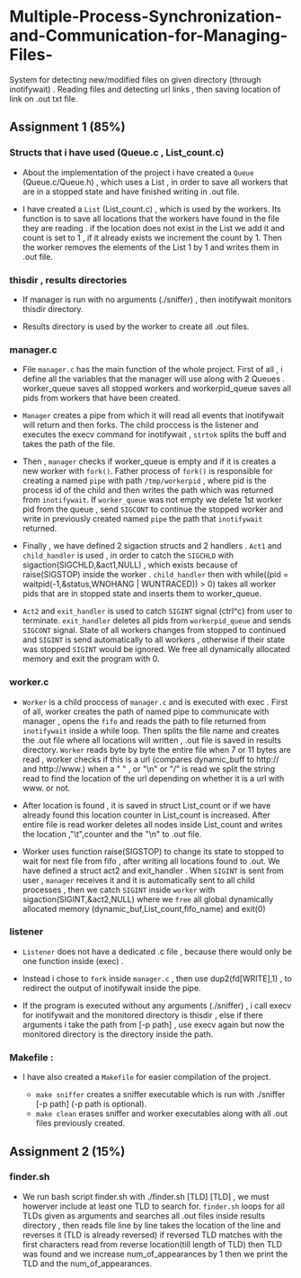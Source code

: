 # Multiple-Process-Synchronization-and-Communication-for-Managing-Files-
System for detecting new/modified files on given directory (through inotifywait) . Reading files and detecting url links , then saving location of link on .out txt file.



## Assignment 1 (85%)

### Structs that i have used (Queue.c , List_count.c)

- About the implementation of the project i have created a `Queue` (Queue.c/Queue.h) , which uses a List , in order to save all workers that are in a stopped state and have finished writing in      .out file.

- I have created a `List` (List_count.c) , which is used by the workers. Its function is to save all locations that the workers have found in the file they are reading . if the location does not 
  exist in the List we add it and count is set to 1 , if it already exists we increment the count by 1. Then the worker removes the elements of the List 1 by 1 and writes them in .out file. 

### thisdir , results directories

- If manager is run with no arguments (./sniffer) , then inotifywait monitors thisdir directory.

- Results directory is used by the worker to create all .out files.

### manager.c

- File `manager.c` has the main function of the whole project. First of all , i define all the variables that the manager will use  along with 2 Queues . worker_queue saves all stopped workers      and workerpid_queue saves all pids from workers that have been created.

- `Manager` creates a pipe from which it will read all events that inotifywait will return and then forks. The child proccess is the listener and executes the execv command for inotifywait ,        `strtok` splits the buff and takes the path of the file. 

- Then , `manager` checks if worker_queue is empty and if it is creates a new worker with `fork()`. Father process of `fork()` is responsible for creating a named `pipe` with path                   `/tmp/workerpid` , where    pid is the process id of the child and then writes the path which was returned from `inotifywait`. If `worker_queue` was not empty we delete 1st worker pid from the     queue , send `SIGCONT` to continue   the stopped worker and write in previously created named `pipe` the path that `inotifywait` returned.

- Finally , we have defined 2 sigaction structs and 2 handlers . `Act1` and `child_handler` is used , in order to catch the `SIGCHLD` with sigaction(SIGCHLD,&act1,NULL) , which exists because of    raise(SIGSTOP) inside the worker . `child_handler` then with while((pid = waitpid(-1,&status,WNOHANG | WUNTRACED)) > 0) takes all worker pids that are in stopped state and inserts them to         worker_queue.

- `Act2` and `exit_handler` is used to catch `SIGINT` signal (ctrl^c) from user to terminate. `exit_handler` deletes all pids from `workerpid_queue`  and sends `SIGCONT` signal. State of all         workers changes    from stopped to continued and `SIGINT` is send automatically to all workers , otherwise if their state was stopped `SIGINT` would be ignored. We free all dynamically            allocated memory and exit the program with 0.


### worker.c

- `Worker` is a child proccess of `manager.c` and is executed with exec . First of all, worker creates the path of named pipe to communicate with manager , opens the `fifo` and reads the path to     file returned from `inotifywait` inside a while loop. Then splits the file name and creates the .out file where all locations will written , .out file is saved in results directory. `Worker`      reads byte by byte the entire file when 7 or 11 bytes are read , worker checks if this is a url (compares dynamic_buff to http:// and http://www.) when a " " , or "\n" or "/" is read we split     the string read to find the location of the url depending on whether it is a url with www. or not.

- After location is found , it is saved in struct List_count or if we have already found this location counter in List_count is increased. After entire file is read worker deletes all nodes         inside List_count and writes the location ,"\t",counter and the "\n" to .out file.

- Worker uses function raise(SIGSTOP) to change its state to stopped to wait for next file from fifo , after writing all locations found to .out. We have defined a struct act2 and exit_handler .    When `SIGINT` is sent from user , `manager` receives it and it is automatically sent to all child processes , then we catch `SIGINT` inside `worker` with sigaction(SIGINT,&act2,NULL) where we     `free` all global dynamically allocated memory (dynamic_buf,List_count,fifo_name) and exit(0)


### listener  

- `Listener` does not have a dedicated .c file , because there would only be one function inside (exec) .

- Instead i chose to `fork` inside `manager.c` , then use dup2(fd[WRITE],1) , to redirect the output of inotifywait inside the pipe.

- If the program is executed without any arguments (./sniffer) , i call execv for inotifywait and the monitored directory is thisdir , else if there arguments i take the path from [-p path] , use   execv again but now the monitored directory is the directory inside the path. 

### Makefile :

- I have also created a `Makefile` for easier compilation of the project.

    - `make sniffer` creates a sniffer executable which is run with ./sniffer [-p path] (-p path is optional).
    - `make clean` erases sniffer and worker executables along with all .out files previously created.


## Assignment 2 (15%)


### finder.sh

- We run bash script finder.sh with ./finder.sh [TLD] [TLD] , we must howerver include at least one TLD to search for. `finder.sh` loops for all TLDs given as arguments and searches all .out        files inside results directory , then reads file line by line takes the location of the line and reverses it (TLD is already reversed) if reversed TLD matches with the first characters read       from reverse location(till length of TLD) then TLD was found and we increase num_of_appearances by 1 then we print the TLD and the num_of_appearances.

